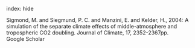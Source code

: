 index: hide

<div class="Citation">

  <div class="Citation-body">
    <div class="Citation-text">Sigmond, M. and Siegmund, P. C. and Manzini, E. and Kelder, H., 2004: A simulation of the separate climate effects of middle-atmosphere and tropospheric CO2 doubling. <span class="Article-journal">Journal of Climate, </span><span class="Article-volume">17, </span>2352-2367pp.</div>
    <div class="Citation-links">
      <div class="CitationLink" data-href="https://scholar.google.com/scholar?q=A+simulation+of+the+separate+climate+effects+of+middle-atmosphere+and+tropospheric+CO2+doubling">
        <div class="CitationLink-icon CitationLink-Scholar"></div>
        <div class="CitationLink-text">Google Scholar</div>
      </div>
    </div>
  </div>
</div>


<div class="Citation-copy">

</div>